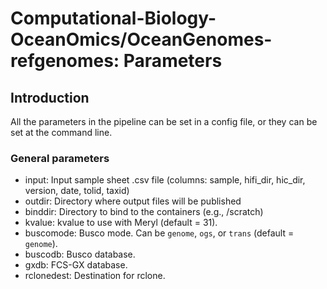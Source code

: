 # Computational-Biology-OceanOmics/OceanGenomes-refgenomes: Parameters

## Introduction

All the parameters in the pipeline can be set in a config file, or they can be set at the command line.

### General parameters

- input: Input sample sheet .csv file (columns: sample, hifi_dir, hic_dir, version, date, tolid, taxid)
- outdir: Directory where output files will be published
- binddir: Directory to bind to the containers (e.g., /scratch)
- kvalue: kvalue to use with Meryl (default = 31).
- buscomode: Busco mode. Can be `genome`, `ogs`, or `trans` (default = `genome`).
- buscodb: Busco database.
- gxdb: FCS-GX database.
- rclonedest: Destination for rclone.
